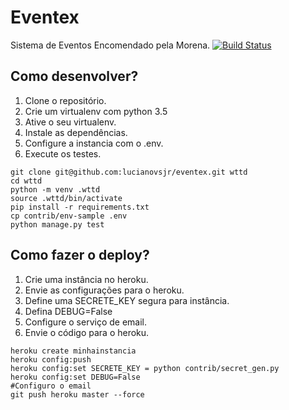 # Eventex

Sistema de Eventos Encomendado pela Morena.
[![Build Status](https://travis-ci.org/lucianovsjr/eventex.svg?branch=master)](https://travis-ci.org/lucianovsjr/eventex)

## Como desenvolver?

1. Clone o repositório.
2. Crie um virtualenv com python 3.5
3. Ative o seu virtualenv.
4. Instale as dependências.
5. Configure a instancia com o .env.
6. Execute os testes.

```console
git clone git@github.com:lucianovsjr/eventex.git wttd
cd wttd
python -m venv .wttd
source .wttd/bin/activate
pip install -r requirements.txt
cp contrib/env-sample .env
python manage.py test
```

## Como fazer o deploy?

1. Crie uma instância no heroku.
2. Envie as configurações para o heroku.
3. Define uma SECRETE_KEY segura para instância.
4. Defina DEBUG=False
5. Configure o serviço de email.
6. Envie o código para o heroku.

```console
heroku create minhainstancia
heroku config:push
heroku config:set SECRETE_KEY = python contrib/secret_gen.py
heroku config:set DEBUG=False
#Configuro o email
git push heroku master --force
```